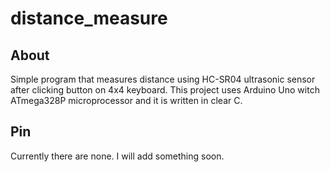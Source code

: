 # distance_measure
## About
Simple program that measures distance using HC-SR04 ultrasonic sensor after clicking button on 4x4 keyboard. This project uses Arduino Uno witch ATmega328P microprocessor and it is written in clear C.

## Pin
Currently there are none. I will add something soon.

